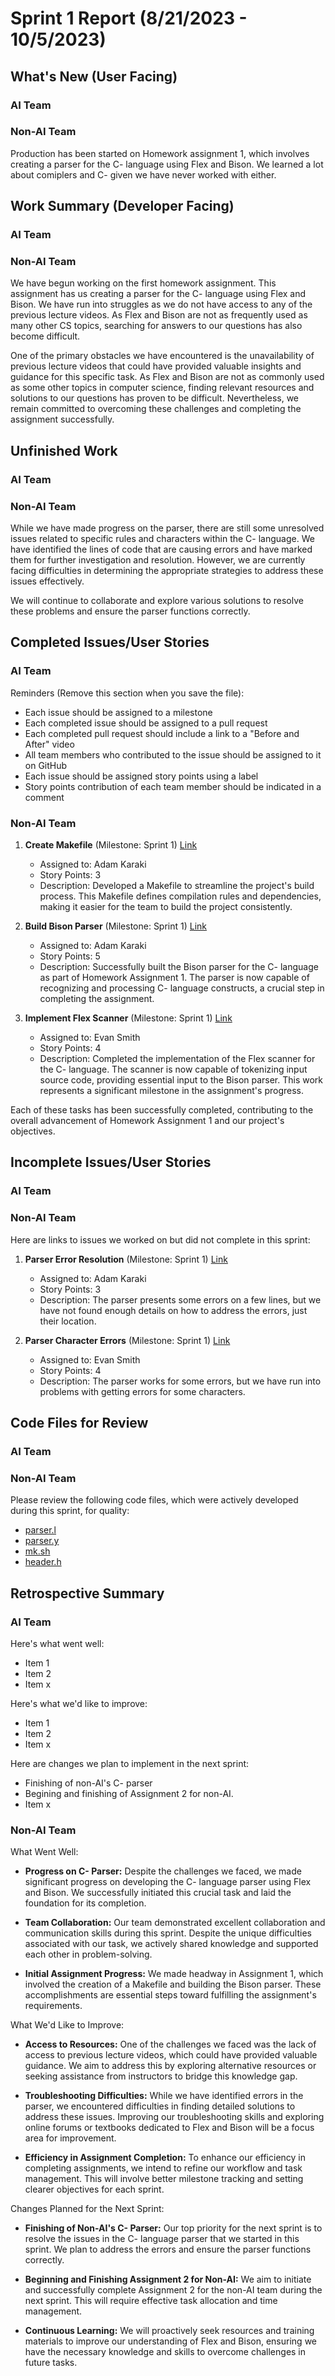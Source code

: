# Sprint 1 Report (8/21/2023 - 10/5/2023)

## What's New (User Facing)
### AI Team

### Non-AI Team

Production has been started on Homework assignment 1, which involves creating a parser for the C- language using Flex and Bison. We learned a lot about comiplers and C- given we have never worked with either.

## Work Summary (Developer Facing)
### AI Team

### Non-AI Team
We have begun working on the first homework assignment. This assignment has us creating a parser for the C- language using Flex and Bison. We have run into struggles as we do not have access to any of the previous lecture videos. As Flex and Bison are not as frequently used as many other CS topics, searching for answers to our questions has also become difficult.

One of the primary obstacles we have encountered is the unavailability of previous lecture videos that could have provided valuable insights and guidance for this specific task. As Flex and Bison are not as commonly used as some other topics in computer science, finding relevant resources and solutions to our questions has proven to be difficult. Nevertheless, we remain committed to overcoming these challenges and completing the assignment successfully.


## Unfinished Work
### AI Team

### Non-AI Team
While we have made progress on the parser, there are still some unresolved issues related to specific rules and characters within the C- language. We have identified the lines of code that are causing errors and have marked them for further investigation and resolution. However, we are currently facing difficulties in determining the appropriate strategies to address these issues effectively.

We will continue to collaborate and explore various solutions to resolve these problems and ensure the parser functions correctly.

## Completed Issues/User Stories
### AI Team
Reminders (Remove this section when you save the file):
* Each issue should be assigned to a milestone
* Each completed issue should be assigned to a pull request
* Each completed pull request should include a link to a "Before and After" video
* All team members who contributed to the issue should be assigned to it on GitHub
* Each issue should be assigned story points using a label
* Story points contribution of each team member should be indicated in a comment

### Non-AI Team
1. **Create Makefile** (Milestone: Sprint 1) [Link](https://github.com/WSUCptSCapstone-F23-S24/inst-aiassistedassignmentcompletion/issues/3)
   - Assigned to: Adam Karaki
   - Story Points: 3
   - Description: Developed a Makefile to streamline the project's build process. This Makefile defines compilation rules and dependencies, making it easier for the team to build the project consistently.

2. **Build Bison Parser** (Milestone: Sprint 1) [Link](https://github.com/WSUCptSCapstone-F23-S24/inst-aiassistedassignmentcompletion/issues/2)
   - Assigned to: Adam Karaki
   - Story Points: 5
   - Description: Successfully built the Bison parser for the C- language as part of Homework Assignment 1. The parser is now capable of recognizing and processing C- language constructs, a crucial step in completing the assignment.

3. **Implement Flex Scanner** (Milestone: Sprint 1) [Link](https://github.com/WSUCptSCapstone-F23-S24/inst-aiassistedassignmentcompletion/issues/1)
   - Assigned to: Evan Smith
   - Story Points: 4
   - Description: Completed the implementation of the Flex scanner for the C- language. The scanner is now capable of tokenizing input source code, providing essential input to the Bison parser. This work represents a significant milestone in the assignment's progress. 

Each of these tasks has been successfully completed, contributing to the overall advancement of Homework Assignment 1 and our project's objectives.

## Incomplete Issues/User Stories
### AI Team

### Non-AI Team
Here are links to issues we worked on but did not complete in this sprint:

1. **Parser Error Resolution** (Milestone: Sprint 1) [Link](https://github.com/WSUCptSCapstone-F23-S24/inst-aiassistedassignmentcompletion/issues/5)
   - Assigned to: Adam Karaki
   - Story Points: 3
   - Description: The parser presents some errors on a few lines, but we have not found enough details on how to address the errors, just their location.

2. **Parser Character Errors** (Milestone: Sprint 1) [Link](https://github.com/WSUCptSCapstone-F23-S24/inst-aiassistedassignmentcompletion/issues/4)
   - Assigned to: Evan Smith
   - Story Points: 4
   - Description: The parser works for some errors, but we have run into problems with getting errors for some characters.


## Code Files for Review
### AI Team

### Non-AI Team
Please review the following code files, which were actively developed during this sprint, for quality:
* [parser.l](https://github.com/WSUCptSCapstone-F23-S24/inst-aiassistedassignmentcompletion/blob/Non-AI/parser.l)
* [parser.y](https://github.com/WSUCptSCapstone-F23-S24/inst-aiassistedassignmentcompletion/blob/Non-AI/parser.y)
* [mk.sh](https://github.com/WSUCptSCapstone-F23-S24/inst-aiassistedassignmentcompletion/blob/Non-AI/mk.sh)
* [header.h](https://github.com/WSUCptSCapstone-F23-S24/inst-aiassistedassignmentcompletion/blob/Non-AI/header.h)

## Retrospective Summary
### AI Team
Here's what went well:
* Item 1
* Item 2
* Item x

Here's what we'd like to improve:
* Item 1
* Item 2
* Item x

Here are changes we plan to implement in the next sprint:
* Finishing of non-AI's C- parser
* Begining and finishing of Assignment 2 for non-AI.
* Item x


### Non-AI Team

What Went Well:

- **Progress on C- Parser:** Despite the challenges we faced, we made significant progress on developing the C- language parser using Flex and Bison. We successfully initiated this crucial task and laid the foundation for its completion.

- **Team Collaboration:** Our team demonstrated excellent collaboration and communication skills during this sprint. Despite the unique difficulties associated with our task, we actively shared knowledge and supported each other in problem-solving.

- **Initial Assignment Progress:** We made headway in Assignment 1, which involved the creation of a Makefile and building the Bison parser. These accomplishments are essential steps toward fulfilling the assignment's requirements.

What We'd Like to Improve:

- **Access to Resources:** One of the challenges we faced was the lack of access to previous lecture videos, which could have provided valuable guidance. We aim to address this by exploring alternative resources or seeking assistance from instructors to bridge this knowledge gap.

- **Troubleshooting Difficulties:** While we have identified errors in the parser, we encountered difficulties in finding detailed solutions to address these issues. Improving our troubleshooting skills and exploring online forums or textbooks dedicated to Flex and Bison will be a focus area for improvement.

- **Efficiency in Assignment Completion:** To enhance our efficiency in completing assignments, we intend to refine our workflow and task management. This will involve better milestone tracking and setting clearer objectives for each sprint.

Changes Planned for the Next Sprint:

- **Finishing of Non-AI's C- Parser:** Our top priority for the next sprint is to resolve the issues in the C- language parser that we started in this sprint. We plan to address the errors and ensure the parser functions correctly.

- **Beginning and Finishing Assignment 2 for Non-AI:** We aim to initiate and successfully complete Assignment 2 for the non-AI team during the next sprint. This will require effective task allocation and time management.

- **Continuous Learning:** We will proactively seek resources and training materials to improve our understanding of Flex and Bison, ensuring we have the necessary knowledge and skills to overcome challenges in future tasks.
